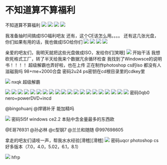 # 不知道算不算福利

不知道算不算福利 ![](https://wvbarchive.s3-ap-northeast-1.amazonaws.com/5289760554/3379ce763912b31b06135beb8c18367ad8b4e1ef.jpg) ![](https://wvbarchive.s3-ap-northeast-1.amazonaws.com/5289760554/e0186ffb513d269786ac9e9f5ffbb2fb4116d8ef.jpg) ![](https://wvbarchive.s3-ap-northeast-1.amazonaws.com/5289760554/2b946b328744ebf8e3b8f3fdd3f9d72a6259a719.jpg) ![](https://wvbarchive.s3-ap-northeast-1.amazonaws.com/5289760554/25cc6bd6912397ddb8b10fc65382b2b7d2a28719.jpg)

我准备抽时间搞成ISO福利吧友 还有，这个CE该怎么用。。。。 还有这几张光盘，你们如果有用的话，我也做成ISO给你们 ![](https://wvbarchive.s3-ap-northeast-1.amazonaws.com/5289760554/e1b0ca355982b2b7306dd3063badcbef74099b7c.jpg) ![](https://wvbarchive.s3-ap-northeast-1.amazonaws.com/5289760554/91e714f182025aafc5a89409f1edab64014f1a4b.jpg) ![](https://wvbarchive.s3-ap-northeast-1.amazonaws.com/5289760554/4e007cd4ad6eddc4190a5e3933dbb6fd5066337c.jpg) ![](https://wvbarchive.s3-ap-northeast-1.amazonaws.com/5289760554/7627b238b6003af3f72036a23f2ac65c1238b654.jpg)

亲爱的吧友们，我明天就把这些光盘做成ISO，发给你们\[笑眼\] ![](https://wvbarchive.s3-ap-northeast-1.amazonaws.com/5289760554/b7c2c8c279310a5511e64330bd4543a98026102d.jpg) 开始干活 我想砍死格式工厂，转了半天给我来个数据亢余循环检查 我找到了Windowsce的说明书！！！！ 超级解霸也弄好啦，也在上传 正在制作photoshop cs的iso 都没有人滋磁我吗 98+me+2000合盘  密码2u24 ps密钥在cd根目录里的cdkey里

![](http://pan.baidu.com/s/1eRFSffk) nxqk 超级解霸

![](https://wvbarchive.s3-ap-northeast-1.amazonaws.com/5289760554/c7b08cf91a4c510f0bf81cde6a59252dd52aa528.jpg) ![](https://wvbarchive.s3-ap-northeast-1.amazonaws.com/5289760554/25cc6bd6912397dd514566c05382b2b7d1a28728.jpg) ![](https://wvbarchive.s3-ap-northeast-1.amazonaws.com/5289760554/792fd1fc5266d0166b2f60ec9d2bd40734fa3531.jpg) ![](https://wvbarchive.s3-ap-northeast-1.amazonaws.com/5289760554/3fca0008c93d70cf7fc554c9f2dcd100bba12b28.jpg) ![](https://wvbarchive.s3-ap-northeast-1.amazonaws.com/5289760554/4a2505d8f2d3572cbdd462188013632763d0c332.jpg) ![](https://wvbarchive.s3-ap-northeast-1.amazonaws.com/5289760554/ab0c7d4d510fd9f90421abad2f2dd42a2934a432.jpg) ![](https://wvbarchive.s3-ap-northeast-1.amazonaws.com/5289760554/3b006dd062d9f2d3fc2eda2ba3ec8a136227cc29.jpg) ![](https://wvbarchive.s3-ap-northeast-1.amazonaws.com/5289760554/9da0314f9258d10999d25776db58ccbf6d814d32.jpg) ![](https://wvbarchive.s3-ap-northeast-1.amazonaws.com/5289760554/e4361a1fd21b0ef442d9669ad7c451da80cb3e32.jpg) ![](https://wvbarchive.s3-ap-northeast-1.amazonaws.com/5289760554/38049037afc37931745978ede1c4b74542a91132.jpg) ![](https://wvbarchive.s3-ap-northeast-1.amazonaws.com/5289760554/f08aad8165380cd77c875b29ab44ad345b82814b.jpg) ![](https://wvbarchive.s3-ap-northeast-1.amazonaws.com/5289760554/d0a6ff23720e0cf3139eb73f0046f21fbc09aafb.jpg) ![](https://wvbarchive.s3-ap-northeast-1.amazonaws.com/5289760554/592cdb3fb13533fab12e6aeaa2d3fd1f43345b4b.jpg) ![](https://wvbarchive.s3-ap-northeast-1.amazonaws.com/5289760554/792fd1fc5266d016688167ec9d2bd40737fa354b.jpg) ![](https://wvbarchive.s3-ap-northeast-1.amazonaws.com/5289760554/2c75e70b19d8bc3e8060ff0e888ba61eaad345fb.jpg) ![](https://wvbarchive.s3-ap-northeast-1.amazonaws.com/5289760554/2ef27a940a7b0208dd51c62568d9f2d3552cc854.jpg) ![](https://wvbarchive.s3-ap-northeast-1.amazonaws.com/5289760554/973e1cca0a46f21f76aca797fc246b600e33ae54.jpg) ![](https://wvbarchive.s3-ap-northeast-1.amazonaws.com/5289760554/cb20d41d8701a18b1f83eb8b942f07082a38fe84.jpg) ![](https://wvbarchive.s3-ap-northeast-1.amazonaws.com/5289760554/f47beb5594eef01f238fe101eafe9925be317d54.jpg) ![](http://pan.baidu.com/s/1kUPlu) 密码0qb0 nero+powerDVD+incd

@bingohuanj @焊锡补牙 能加精吗

![](http://pan.baidu.com/s/1bKJYBs) 密码5l5f windows ce2.2 本贴中含金量最多的东西欧

@E哥76931 @孙必林 @c型钢7 @兰兰和随随 @997698605

拿走的吧友们请吱一声，帮我水水经验\[滑稽\]\[滑稽\] ![](http://pan.baidu.com/s/1bpo4m1x) 密码uqcr photoshop cs好多版本（7.0，4.0，5.02，6.1，8.1）

![](http://pan.baidu.com/s/1qY0qu) hfrp

